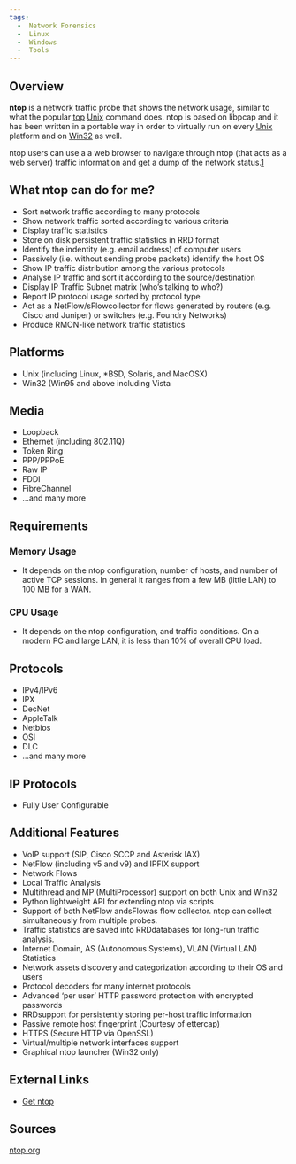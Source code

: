 ```yaml
---
tags:
  -  Network Forensics
  -  Linux
  -  Windows
  -  Tools
---
```

## Overview

**ntop** is a network traffic probe that shows the network usage,
similar to what the popular [top](top.md)
[Unix](unix.md) command does. ntop is based on libpcap and it
has been written in a portable way in order to virtually run on every
[Unix](unix.md) platform and on [Win32](Windows "wikilink") as
well.

ntop users can use a a web browser to navigate through ntop (that acts
as a web server) traffic information and get a dump of the network
status.[1](http://www.ntop.org/products/ntop/)

## What ntop can do for me?

- Sort network traffic according to many protocols
- Show network traffic sorted according to various criteria
- Display traffic statistics
- Store on disk persistent traffic statistics in RRD format
- Identify the indentity (e.g. email address) of computer users
- Passively (i.e. without sending probe packets) identify the host OS
- Show IP traffic distribution among the various protocols
- Analyse IP traffic and sort it according to the source/destination
- Display IP Traffic Subnet matrix (who’s talking to who?)
- Report IP protocol usage sorted by protocol type
- Act as a NetFlow/sFlowcollector for flows generated by routers (e.g.
  Cisco and Juniper) or switches (e.g. Foundry Networks)
- Produce RMON-like network traffic statistics

## Platforms

- Unix (including Linux, \*BSD, Solaris, and MacOSX)
- Win32 (Win95 and above including Vista

## Media

- Loopback
- Ethernet (including 802.11Q)
- Token Ring
- PPP/PPPoE
- Raw IP
- FDDI
- FibreChannel
- ...and many more

## Requirements

### Memory Usage

- It depends on the ntop configuration, number of hosts, and number of
  active TCP sessions. In general it ranges from a few MB (little LAN)
  to 100 MB for a WAN.

### CPU Usage

- It depends on the ntop configuration, and traffic conditions. On a
  modern PC and large LAN, it is less than 10% of overall CPU load.

## Protocols

- IPv4/IPv6
- IPX
- DecNet
- AppleTalk
- Netbios
- OSI
- DLC
- …and many more

## IP Protocols

- Fully User Configurable

## Additional Features

- VoIP support (SIP, Cisco SCCP and Asterisk IAX)
- NetFlow (including v5 and v9) and IPFIX support
- Network Flows
- Local Traffic Analysis
- Multithread and MP (MultiProcessor) support on both Unix and Win32
- Python lightweight API for extending ntop via scripts
- Support of both NetFlow andsFlowas flow collector. ntop can collect
  simultaneously from multiple probes.
- Traffic statistics are saved into RRDdatabases for long-run traffic
  analysis.
- Internet Domain, AS (Autonomous Systems), VLAN (Virtual LAN)
  Statistics
- Network assets discovery and categorization according to their OS and
  users
- Protocol decoders for many internet protocols
- Advanced ‘per user’ HTTP password protection with encrypted passwords
- RRDsupport for persistently storing per-host traffic information
- Passive remote host fingerprint (Courtesy of ettercap)
- HTTPS (Secure HTTP via OpenSSL)
- Virtual/multiple network interfaces support
- Graphical ntop launcher (Win32 only)

## External Links

- [Get ntop](http://www.ntop.org/get-started/download/)

## Sources

[ntop.org](http://www.ntop.org/products/ntop/)
